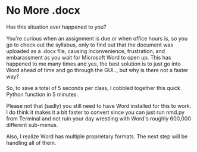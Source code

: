 # No More .docx


Has this situation ever happened to you? 

You're curious when an assignment is due or when office hours is, so you go to check out the syllabus, only to find out that the document was uploaded as a .docx file, causing inconvenience, frustration, and embarassment as you wait for Microsoft Word to open up. This has happened to me many times and yes, the best solution is to just go into Word ahead of time and go through the GUI.., but why is there not a faster way?


So, to save a total of 5 seconds per class, I cobbled together this quick Python function in 5 minutes.

Please not that (sadly) you still need to have Word installed for this to work. I do think it makes it a bit faster to convert since you can just run nmd.py from Terminal and not ruin your day wrestling with Word's roughly 600,000 different sub-menus.

Also, I realize Word has multiple proprietary formats. The next step will be handling all of them. 
